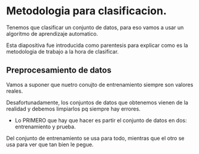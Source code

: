 # Metodologia para clasificacion.

Tenemos que clasificar un conjunto de datos, para eso vamos a usar un algoritmo de aprendizaje automatico.

Esta diapositiva fue introducida como parentesis para explicar como es la metodologia de trabajo a la hora de clasificar.

## Preprocesamiento de datos

Vamos a suponer que nuetro conujto de entrenamiento siempre son valores reales.

Desafortunadamente, los conjuntos de datos que obtenemos vienen de la realidad y debemos limpiarlos pq siempre hay errores.

- Lo PRIMERO que hay que hacer es partir el conjunto de datos en dos: entrenamiento y prueba.

Del conjunto de entrenamiento se usa para todo, mientras que el otro se usa para ver que tan bien le pegue.
